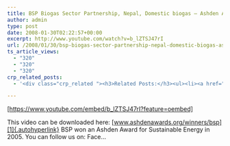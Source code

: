 ```yaml
---
title: BSP Biogas Sector Partnership, Nepal, Domestic biogas – Ashden Award winner
author: admin
type: post
date: 2008-01-30T02:22:57+00:00
excerpt: http://www.youtube.com/watch?v=b_lZTSJ47rI
url: /2008/01/30/bsp-biogas-sector-partnership-nepal-domestic-biogas-ashden-award-winner/
ts_article_views:
  - "320"
  - "320"
  - "320"
crp_related_posts:
  - '<div class="crp_related "><h3>Related Posts:</h3><ul><li><a href="https://scdhub.org/2017/12/25/wastewater-treatment-and-biosolids-management/"    ><img src="https://scdhub.org/wp-content/uploads/2017/12/wastewater-treatment-and-biosoli-150x150.jpg" alt="Wastewater treatment and Biosolids management" title="Wastewater treatment and Biosolids management" width="150" height="150" class="crp_thumb crp_featured" /><span class="crp_title">Wastewater treatment and Biosolids management</span></a></li><li><a href="https://scdhub.org/2017/07/15/community-gardens-with-jim-embry-kentucky-life-ket/"    ><img src="https://scdhub.org/wp-content/uploads/2017/07/community-gardens-with-jim-embry-kentucky-life-ket-150x150.jpg" alt="Community Gardens with Jim Embry" title="Community Gardens with Jim Embry" width="150" height="150" class="crp_thumb crp_featured" /><span class="crp_title">Community Gardens with Jim Embry</span></a></li><li><a href="https://scdhub.org/2017/12/29/walking-in-sabinas-shoes-world-vision/"    ><img src="https://scdhub.org/wp-content/uploads/2017/12/walking-in-sabinas-shoes-world-v-150x150.jpg" alt="Walking in Sabinas Shoes &#8211; World Vision" title="Walking in Sabinas Shoes &#8211; World Vision" width="150" height="150" class="crp_thumb crp_featured" /><span class="crp_title">Walking in Sabinas Shoes &#8211; World Vision</span></a></li><li><a href="https://scdhub.org/2018/01/06/household-and-neighborhood-sanitation-infrastructures-excreta-wastewater-disposal-in-developing-countries/"    ><img src="https://scdhub.org/wp-content/plugins/contextual-related-posts/default.png" alt="Household and neighborhood Sanitation Infrastructures: Excreta, wastewater disposal in developing countries" title="Household and neighborhood Sanitation Infrastructures: Excreta, wastewater disposal in developing countries" width="150" height="150" class="crp_thumb crp_default" /><span class="crp_title">Household and neighborhood Sanitation&hellip;</span></a></li><li><a href="https://scdhub.org/2017/06/28/tiny-homes/"    ><img src="https://scdhub.org/wp-content/uploads/2017/06/dignity-roller-pods-150x150.jpg" alt="Tiny Homes and Roller Pods Gain Momentum" title="Tiny Homes and Roller Pods Gain Momentum" width="150" height="150" class="crp_thumb crp_featured" /><span class="crp_title">Tiny Homes and Roller Pods Gain Momentum</span></a></li><li><a href="https://scdhub.org/you-could-be-a-scdhub-sme/"    ><img src="https://scdhub.org/wp-content/uploads/2014/02/Screenshot-2016-04-21-20.14.13-1-150x150.png" alt="Get Involved" title="Get Involved" width="150" height="150" class="crp_thumb crp_featured" /><span class="crp_title">Get Involved</span></a></li></ul><div class="crp_clear"></div></div>'

---
```

[https://www.youtube.com/embed/b_lZTSJ47rI?feature=oembed] 

This video can be downloaded here: [www.ashdenawards.org/winners/bsp][1]{.autohyperlink} BSP won an Ashden Award for Sustainable Energy in 2005. You can follow us on: Face&#8230;

 [1]: http://www.ashdenawards.org/winners/bsp